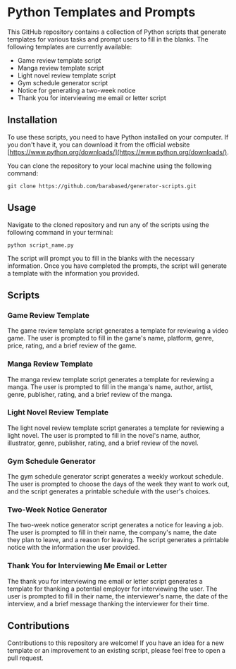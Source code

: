 # Python Templates and Prompts

This GitHub repository contains a collection of Python scripts that generate templates for various tasks and prompt users to fill in the blanks. The following templates are currently available:

- Game review template script
- Manga review template script
- Light novel review template script
- Gym schedule generator script
- Notice for generating a two-week notice
- Thank you for interviewing me email or letter script

## Installation

To use these scripts, you need to have Python installed on your computer. If you don't have it, you can download it from the official website [https://www.python.org/downloads/](https://www.python.org/downloads/).

You can clone the repository to your local machine using the following command:

`git clone https://github.com/barabased/generator-scripts.git`


## Usage

Navigate to the cloned repository and run any of the scripts using the following command in your terminal:

`python script_name.py`

The script will prompt you to fill in the blanks with the necessary information. Once you have completed the prompts, the script will generate a template with the information you provided.

## Scripts

### Game Review Template

The game review template script generates a template for reviewing a video game. The user is prompted to fill in the game's name, platform, genre, price, rating, and a brief review of the game.

### Manga Review Template

The manga review template script generates a template for reviewing a manga. The user is prompted to fill in the manga's name, author, artist, genre, publisher, rating, and a brief review of the manga.

### Light Novel Review Template

The light novel review template script generates a template for reviewing a light novel. The user is prompted to fill in the novel's name, author, illustrator, genre, publisher, rating, and a brief review of the novel.

### Gym Schedule Generator

The gym schedule generator script generates a weekly workout schedule. The user is prompted to choose the days of the week they want to work out, and the script generates a printable schedule with the user's choices.

### Two-Week Notice Generator

The two-week notice generator script generates a notice for leaving a job. The user is prompted to fill in their name, the company's name, the date they plan to leave, and a reason for leaving. The script generates a printable notice with the information the user provided.

### Thank You for Interviewing Me Email or Letter

The thank you for interviewing me email or letter script generates a template for thanking a potential employer for interviewing the user. The user is prompted to fill in their name, the interviewer's name, the date of the interview, and a brief message thanking the interviewer for their time.

## Contributions

Contributions to this repository are welcome! If you have an idea for a new template or an improvement to an existing script, please feel free to open a pull request.
